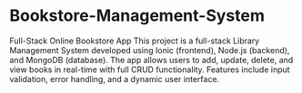 # Bookstore-Management-System
Full-Stack Online Bookstore App This project is a full-stack Library Management System developed using Ionic (frontend), Node.js (backend), and MongoDB (database). The app allows users to add, update, delete, and view books in real-time with full CRUD functionality. Features include input validation, error handling, and a dynamic user interface.
